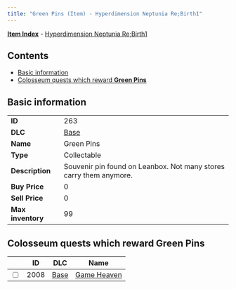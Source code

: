 ```yaml
---
title: "Green Pins (Item) - Hyperdimension Neptunia Re;Birth1"
---
```


[**Item Index**](/neptunia/rb1/item/index.html) - [Hyperdimension Neptunia Re;Birth1](/neptunia/rb1)

## Contents

- [Basic information](#basic-information)
- [Colosseum quests which reward **Green Pins**](#colosseum-quests-which-reward-green-pins)

## Basic information

|   |   |
| -- | -- |
| **ID** | 263 |
| **DLC** | [Base](/neptunia/rb1/dlc/1-base.html) |
| **Name** | Green Pins |
| **Type** | Collectable |
| **Description** | Souvenir pin found on Leanbox. Not many stores carry them anymore. |
| **Buy Price** | 0 |
| **Sell Price** | 0 |
| **Max inventory** | 99 |

## Colosseum quests which reward **Green Pins**

|    | ID | DLC | Name |
| -- | -- | --- | ---- |
| <input type="checkbox" id="rb1-colosseum-1-2008" class="trackbox" /> | 2008 | [Base](/neptunia/rb1/dlc/1-base.html) | [Game Heaven](/neptunia/rb1/colosseum/1-2008-game-heaven.html) |